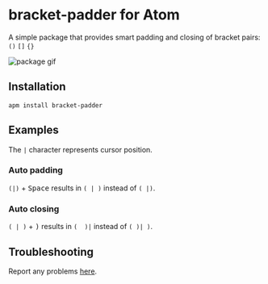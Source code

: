 # bracket-padder for Atom

A simple package that provides smart padding and closing of bracket pairs: `()` `[]` `{}`

![package gif](https://cloud.githubusercontent.com/assets/6108538/20459255/b4bc2310-aeba-11e6-9725-79f310717f0c.gif)

## Installation
`apm install bracket-padder`

## Examples
The `|` character represents cursor position.

### Auto padding
`(|)` + <kbd>Space</kbd> results in `( | )` instead of `( |)`.

### Auto closing
`( | )` + <kbd>)</kbd> results in `(  )|` instead of `( )| )`.

## Troubleshooting
Report any problems [here](https://github.com/mrwest808/bracket-padder/issues).
